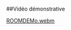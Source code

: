 ##Vidéo démonstrative

[ROOMDEMo.webm](https://github.com/BELKARRADI/AndroidRoom/assets/125222396/fc490136-48f7-4d05-b75d-f8fa6b65c734)
